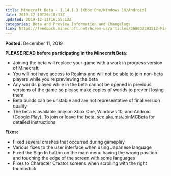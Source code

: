 ```yaml
---
title: Minecraft Beta - 1.14.1.3 (Xbox One/Windows 10/Android)
date: 2019-12-10T20:18:13Z
updated: 2019-12-11T16:55:12Z
categories: Beta and Preview Information and Changelogs
link: https://feedback.minecraft.net/hc/en-us/articles/360037393512-Minecraft-Beta-1-14-1-3-Xbox-One-Windows-10-Android
---
```


**Posted:** December 11, 2019

**PLEASE READ before participating in the Minecraft Beta**:

- Joining the beta will replace your game with a work in progress version of Minecraft
- You will not have access to Realms and will not be able to join non-beta players while you're previewing the beta
- Any worlds played while in the beta cannot be opened in previous versions of the game so please make copies of worlds to prevent losing them
- Beta builds can be unstable and are not representative of final version quality
- The beta is available only on Xbox One, Windows 10, and Android (Google Play). To join or leave the beta, see [aka.ms/JoinMCBeta](https://aka.ms/JoinMCBeta) for detailed instructions 

**Fixes:**

- Fixed several crashes that occurred during gameplay
- Various fixes to the user interface when using Japanese language
- Fixed the Sign In button on the main menu having the wrong position and touching the edge of the screen with some languages
- Fixes to Character Creator screens when scrolling with the right thumbstick
